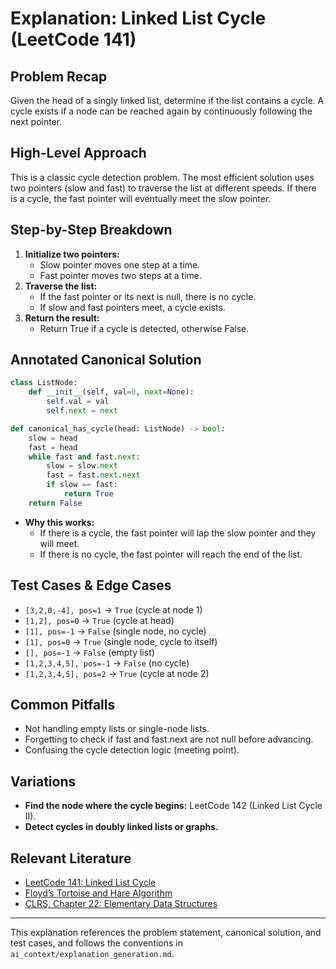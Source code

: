 # Explanation: Linked List Cycle (LeetCode 141)

## Problem Recap
Given the head of a singly linked list, determine if the list contains a cycle. A cycle exists if a node can be reached again by continuously following the next pointer.

## High-Level Approach
This is a classic cycle detection problem. The most efficient solution uses two pointers (slow and fast) to traverse the list at different speeds. If there is a cycle, the fast pointer will eventually meet the slow pointer.

## Step-by-Step Breakdown
1. **Initialize two pointers:**
   - Slow pointer moves one step at a time.
   - Fast pointer moves two steps at a time.
2. **Traverse the list:**
   - If the fast pointer or its next is null, there is no cycle.
   - If slow and fast pointers meet, a cycle exists.
3. **Return the result:**
   - Return True if a cycle is detected, otherwise False.

## Annotated Canonical Solution
```python
class ListNode:
    def __init__(self, val=0, next=None):
        self.val = val
        self.next = next

def canonical_has_cycle(head: ListNode) -> bool:
    slow = head
    fast = head
    while fast and fast.next:
        slow = slow.next
        fast = fast.next.next
        if slow == fast:
            return True
    return False
```
- **Why this works:**
  - If there is a cycle, the fast pointer will lap the slow pointer and they will meet.
  - If there is no cycle, the fast pointer will reach the end of the list.

## Test Cases & Edge Cases
- `[3,2,0,-4], pos=1` → `True` (cycle at node 1)
- `[1,2], pos=0` → `True` (cycle at head)
- `[1], pos=-1` → `False` (single node, no cycle)
- `[1], pos=0` → `True` (single node, cycle to itself)
- `[], pos=-1` → `False` (empty list)
- `[1,2,3,4,5], pos=-1` → `False` (no cycle)
- `[1,2,3,4,5], pos=2` → `True` (cycle at node 2)

## Common Pitfalls
- Not handling empty lists or single-node lists.
- Forgetting to check if fast and fast.next are not null before advancing.
- Confusing the cycle detection logic (meeting point).

## Variations
- **Find the node where the cycle begins:** LeetCode 142 (Linked List Cycle II).
- **Detect cycles in doubly linked lists or graphs.**

## Relevant Literature
- [LeetCode 141: Linked List Cycle](https://leetcode.com/problems/linked-list-cycle/)
- [Floyd’s Tortoise and Hare Algorithm](https://en.wikipedia.org/wiki/Cycle_detection#Floyd's_Tortoise_and_Hare)
- [CLRS, Chapter 22: Elementary Data Structures](https://mitpress.mit.edu/9780262046305/introduction-to-algorithms/)

---
This explanation references the problem statement, canonical solution, and test cases, and follows the conventions in `ai_context/explanation_generation.md`. 